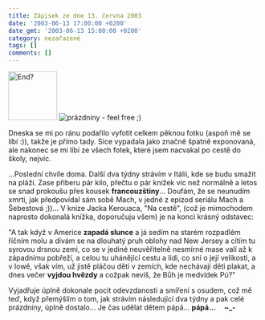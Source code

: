 ```yaml
---
title: Zápisek ze dne 13. června 2003
date: '2003-06-13 17:00:00 +0200'
date_gmt: '2003-06-13 15:00:00 +0200'
category: nezařazené
tags: []
comments: []
---
```

<div >
<img src="/assets/migrated/old-images/end.jpg" style="width:97px" alt="End?">
 <img src="/assets/migrated/old-images/hol.jpg" alt="prázdniny - feel free ;)">
</div>
<p>Dneska se mi po
ránu podařilo vyfotit celkem pěknou fotku (aspoň mě se líbí :)), takže je přímo <a
>tady</a>. Sice vypadala jako značně špatně exponovaná, ale
nakonec se mi líbí ze všech fotek, které jsem nacvakal po cestě do školy, nejvíc.</p>
<p>...Poslední chvíle doma. Další dva týdny strávím v Itálii, kde se
budu smažit na pláži. Zase přiberu pár kilo, přečtu o pár knížek víc než
normálně a letos se snad prokoušu přes kousek <span style="font-weight:bold">francouzštiny</span>...
Doufám, že se neunudím xmrti, jak předpovídal sám sobě Mach, v jedné z epizod
seriálu Mach a Šebestová ;))... V knize Jacka Kerouaca, &quot;Na cestě&quot;, (což je
mimochodem naprosto dokonalá knížka, doporučuju všem) je na konci krásný odstavec:</p>
<p><span class="sed">&quot;A tak když v Americe <span style="font-weight:bold">zapadá slunce</span>
a já sedím na starém rozpadlém říčním molu a dívám se na dlouhatý pruh oblohy
nad New Jersey a cítím tu syrovou drsnou zemi, co se v jediné neuvěřitelně
nesmírné mase valí až k západnímu pobřeží, a celou tu uhánějící cestu a lidi,
co sní o její velikosti, a v Iowě, však vím, už jistě pláčou děti v zemích, kde
nechávají děti plakat, a dnes večer <span style="font-weight:bold">vyjdou hvězdy</span> a
cožpak nevíš, že Bůh je medvídek Pú?&quot;</span></p>
<p>Vyjadřuje úplně dokonale pocit odevzdanosti a smíření s osudem, což mě teď,
když přemýšlím o tom, jak strávím následující dva týdny a pak celé prázdniny,
úplně dostalo... Je čas udělat dětem pápá... <span style="font-weight:bold">pápá...&nbsp;&nbsp;&nbsp;&nbsp;
~_-</span></p>
